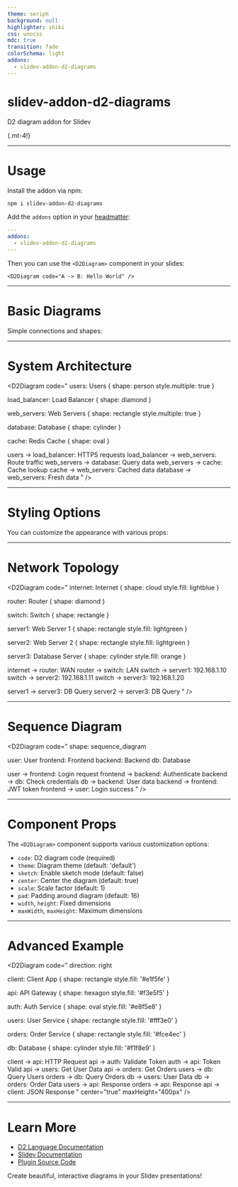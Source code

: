 ```yaml
---
theme: seriph
background: null
highlighter: shiki
css: unocss
mdc: true
transition: fade
colorSchema: light
addons:
  - slidev-addon-d2-diagrams
---
```


# slidev-addon-d2-diagrams

D2 diagram addon for Slidev

{.mt-4!}

---

# Usage

Install the addon via npm:

```bash
npm i slidev-addon-d2-diagrams
```

Add the `addons` option in your [headmatter](https://sli.dev/custom/#headmatter):

```yaml
---
addons:
  - slidev-addon-d2-diagrams
---
```

Then you can use the `<D2Diagram>` component in your slides:

```vue
<D2Diagram code="A -> B: Hello World" />
```

<D2Diagram code="A -> B: Hello World" />

---

# Basic Diagrams

Simple connections and shapes:

<D2Diagram code="
x -> y: hello world
y -> z: good bye
z -> x: see you later
" />

---

# System Architecture

<D2Diagram code="
users: Users {
shape: person
style.multiple: true
}

load_balancer: Load Balancer {
shape: diamond
}

web_servers: Web Servers {
shape: rectangle
style.multiple: true
}

database: Database {
shape: cylinder
}

cache: Redis Cache {
shape: oval
}

users -> load_balancer: HTTPS requests
load_balancer -> web_servers: Route traffic
web_servers -> database: Query data
web_servers -> cache: Cache lookup
cache -> web_servers: Cached data
database -> web_servers: Fresh data
" />

---

# Styling Options

You can customize the appearance with various props:

<D2Diagram 
  code="
  A: Server {
    style.fill: lightblue
    style.stroke: blue
  }
  B: Client {
    style.fill: lightgreen
    style.stroke: green
  }
  A -> B: API Call {
    style.stroke: red
    style.stroke-width: 3
  }
  "
  sketch="true"
  theme="default"
  maxHeight="300px"
/>

---

# Network Topology

<D2Diagram code="
internet: Internet {
shape: cloud
style.fill: lightblue
}

router: Router {
shape: diamond
}

switch: Switch {
shape: rectangle
}

server1: Web Server 1 {
shape: rectangle
style.fill: lightgreen
}

server2: Web Server 2 {
shape: rectangle
style.fill: lightgreen
}

server3: Database Server {
shape: cylinder
style.fill: orange
}

internet -> router: WAN
router -> switch: LAN
switch -> server1: 192.168.1.10
switch -> server2: 192.168.1.11
switch -> server3: 192.168.1.20

server1 -> server3: DB Query
server2 -> server3: DB Query
" />

---

# Sequence Diagram

<D2Diagram code="
shape: sequence_diagram

user: User
frontend: Frontend
backend: Backend
db: Database

user -> frontend: Login request
frontend -> backend: Authenticate
backend -> db: Check credentials
db -> backend: User data
backend -> frontend: JWT token
frontend -> user: Login success
" />

---

# Component Props

The `<D2Diagram>` component supports various customization options:

- `code`: D2 diagram code (required)
- `theme`: Diagram theme (default: 'default')
- `sketch`: Enable sketch mode (default: false)
- `center`: Center the diagram (default: true)
- `scale`: Scale factor (default: 1)
- `pad`: Padding around diagram (default: 16)
- `width`, `height`: Fixed dimensions
- `maxWidth`, `maxHeight`: Maximum dimensions

---

# Advanced Example

<D2Diagram
code="
direction: right

client: Client App {
shape: rectangle
style.fill: '#e1f5fe'
}

api: API Gateway {
shape: hexagon
style.fill: '#f3e5f5'
}

auth: Auth Service {
shape: oval
style.fill: '#e8f5e8'
}

users: User Service {
shape: rectangle
style.fill: '#fff3e0'
}

orders: Order Service {
shape: rectangle
style.fill: '#fce4ec'
}

db: Database {
shape: cylinder
style.fill: '#f1f8e9'
}

client -> api: HTTP Request
api -> auth: Validate Token
auth -> api: Token Valid
api -> users: Get User Data
api -> orders: Get Orders
users -> db: Query Users
orders -> db: Query Orders
db -> users: User Data
db -> orders: Order Data
users -> api: Response
orders -> api: Response
api -> client: JSON Response
"
center="true"
maxHeight="400px"
/>

---

# Learn More

- [D2 Language Documentation](https://d2lang.com/)
- [Slidev Documentation](https://sli.dev/)
- [Plugin Source Code](https://github.com/your-repo/slidev-addon-d2-diagrams)

Create beautiful, interactive diagrams in your Slidev presentations!

